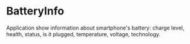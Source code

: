 # BatteryInfo

Application show information about smartphone's battery: charge level, health, status, is it plugged, temperature, voltage, technology.